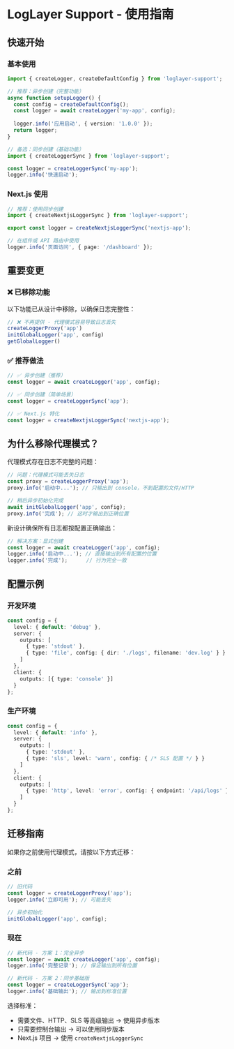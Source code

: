 # LogLayer Support - 使用指南

## 快速开始

### 基本使用

```typescript
import { createLogger, createDefaultConfig } from 'loglayer-support';

// 推荐：异步创建（完整功能）
async function setupLogger() {
  const config = createDefaultConfig();
  const logger = await createLogger('my-app', config);
  
  logger.info('应用启动', { version: '1.0.0' });
  return logger;
}

// 备选：同步创建（基础功能）
import { createLoggerSync } from 'loglayer-support';

const logger = createLoggerSync('my-app');
logger.info('快速启动');
```

### Next.js 使用

```typescript
// 推荐：使用同步创建
import { createNextjsLoggerSync } from 'loglayer-support';

export const logger = createNextjsLoggerSync('nextjs-app');

// 在组件或 API 路由中使用
logger.info('页面访问', { page: '/dashboard' });
```

## 重要变更

### ❌ 已移除功能

以下功能已从设计中移除，以确保日志完整性：

```typescript
// ❌ 不再提供 - 代理模式容易导致日志丢失
createLoggerProxy('app')
initGlobalLogger('app', config)
getGlobalLogger()
```

### ✅ 推荐做法

```typescript
// ✅ 异步创建（推荐）
const logger = await createLogger('app', config);

// ✅ 同步创建（简单场景）
const logger = createLoggerSync('app');

// ✅ Next.js 特化
const logger = createNextjsLoggerSync('nextjs-app');
```

## 为什么移除代理模式？

代理模式存在日志不完整的问题：

```typescript
// 问题：代理模式可能丢失日志
const proxy = createLoggerProxy('app');
proxy.info('启动中...'); // 只输出到 console，不到配置的文件/HTTP

// 稍后异步初始化完成
await initGlobalLogger('app', config);
proxy.info('完成'); // 这时才输出到正确位置
```

新设计确保所有日志都按配置正确输出：

```typescript
// 解决方案：显式创建
const logger = await createLogger('app', config);
logger.info('启动中...'); // 直接输出到所有配置的位置
logger.info('完成');      // 行为完全一致
```

## 配置示例

### 开发环境

```typescript
const config = {
  level: { default: 'debug' },
  server: {
    outputs: [
      { type: 'stdout' },
      { type: 'file', config: { dir: './logs', filename: 'dev.log' } }
    ]
  },
  client: {
    outputs: [{ type: 'console' }]
  }
};
```

### 生产环境

```typescript
const config = {
  level: { default: 'info' },
  server: {
    outputs: [
      { type: 'stdout' },
      { type: 'sls', level: 'warn', config: { /* SLS 配置 */ } }
    ]
  },
  client: {
    outputs: [
      { type: 'http', level: 'error', config: { endpoint: '/api/logs' } }
    ]
  }
};
```

## 迁移指南

如果你之前使用代理模式，请按以下方式迁移：

### 之前

```typescript
// 旧代码
const logger = createLoggerProxy('app');
logger.info('立即可用'); // 可能丢失

// 异步初始化
initGlobalLogger('app', config);
```

### 现在

```typescript
// 新代码 - 方案 1：完全异步
const logger = await createLogger('app', config);
logger.info('完整记录'); // 保证输出到所有位置

// 新代码 - 方案 2：同步基础版
const logger = createLoggerSync('app');
logger.info('基础输出'); // 输出到标准位置
```

选择标准：
- 需要文件、HTTP、SLS 等高级输出 → 使用异步版本
- 只需要控制台输出 → 可以使用同步版本
- Next.js 项目 → 使用 `createNextjsLoggerSync`